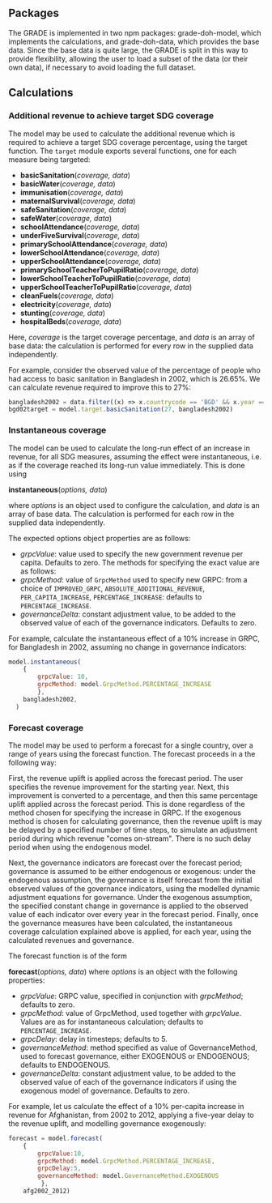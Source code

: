 ## Packages
The GRADE is implemented in two npm packages: grade-doh-model, which implements the calculations, and grade-doh-data, which provides the base data. Since the base data is quite large, the GRADE is split in this way to provide flexibility, allowing the user to load a subset of the data (or their own data), if necessary to avoid loading the full dataset.

## Calculations
### Additional revenue to achieve target SDG coverage
The model may be used to calculate the additional revenue which is required to achieve a target SDG coverage percentage, using the target function. The `target` module exports several functions, one for each measure being targeted:

- **basicSanitation**(*coverage, data*)
- **basicWater**(*coverage, data*)
- **immunisation**(*coverage, data*)
- **maternalSurvival**(*coverage, data*) 
- **safeSanitation**(*coverage, data*) 
- **safeWater**(*coverage, data*) 
- **schoolAttendance**(*coverage, data*) 
- **underFiveSurvival**(*coverage, data*) 
- **primarySchoolAttendance**(*coverage, data*) 
- **lowerSchoolAttendance**(*coverage, data*) 
- **upperSchoolAttendance**(*coverage, data*)
- **primarySchoolTeacherToPupilRatio**(*coverage, data*)
- **lowerSchoolTeacherToPupilRatio**(*coverage, data*)
- **upperSchoolTeacherToPupilRatio**(*coverage, data*)
- **cleanFuels**(*coverage, data*)
- **electricity**(*coverage, data*)
- **stunting**(*coverage, data*)
- **hospitalBeds**(*coverage, data*)

Here, *coverage* is the target coverage percentage, and *data* is an array of base data: the calculation is performed for every row in the supplied data independently.

For example, consider the observed value of the percentage of people who had access to basic sanitation in Bangladesh in 2002, which is 26.65%. We can calculate revenue required to improve this to 27%:
```javascript
bangladesh2002 = data.filter((x) => x.countrycode == 'BGD' && x.year == 2002)
bgd02target = model.target.basicSanitation(27, bangladesh2002)
```

### Instantaneous coverage
The model can be used to calculate the long-run effect of an increase in revenue, for all SDG measures, assuming the effect were instantaneous, i.e. as if the coverage reached its long-run value immediately. This is done using

**instantaneous**(*options, data*)

where *options* is an object used to configure the calculation, and *data* is an array of base data. The calculation is performed for each row in the supplied data independently.

The expected options object properties are as follows:

- *grpcValue*: value used to specify the new government revenue per capita. Defaults to zero. The methods for specifying the exact value are as follows:
- *grpcMethod*: value of `GrpcMethod` used to specify new GRPC: from a choice of `IMPROVED_GRPC`, `ABSOLUTE_ADDITIONAL_REVENUE`, `PER_CAPITA_INCREASE`, `PERCENTAGE_INCREASE`: defaults to `PERCENTAGE_INCREASE`.
- *governanceDelta*: constant adjustment value, to be added to the observed value of each of the governance indicators. Defaults to zero.

For example, calculate the instantaneous effect of a 10% increase in GRPC, for Bangladesh in 2002, assuming no change in governance indicators:

```javascript
model.instantaneous(
    {
        grpcValue: 10, 
        grpcMethod: model.GrpcMethod.PERCENTAGE_INCREASE
        },
    bangladesh2002,
  )
```

### Forecast coverage
The model may be used to perform a forecast for a single country, over a range of years using the forecast function. The forecast proceeds in a the following way:

First, the revenue uplift is applied across the forecast period. The user specifies the revenue improvement for the starting year. Next, this improvement is converted to a percentage, and then this same percentage uplift applied across the forecast period. This is done regardless of the method chosen for specifying the increase in GRPC. If the exogenous method is chosen for calculating governance, then the revenue uplift is may be delayed by a specified number of time steps, to simulate an adjustment period during which revenue "comes on-stream". There is no such delay period when using the endogenous model.

Next, the governance indicators are forecast over the forecast period; governance is assumed to be either endogenous or exogenous: under the endogenous assumption, the governance is itself forecast from the initial observed values of the governance indicators, using the modelled dynamic adjustment equations for governance. Under the exogenous assumption, the specified constant change in governance is applied to the observed value of each indicator over every year in the forecast period.
Finally, once the governance measures have been calculated, the instantaneous coverage calculation explained above is applied, for each year, using the calculated revenues and governance.

The forecast function is of the form

**forecast**(*options, data*)
where *options* is an object with the following properties:

- *grpcValue*: GRPC value, specified in conjunction with *grpcMethod*; defaults to zero.
- *grpcMethod*: value of GrpcMethod, used together with *grpcValue*. Values are as for instantaneous calculation; defaults to `PERCENTAGE_INCREASE`.
- *grpcDelay*: delay in timesteps; defaults to 5.
- *governanceMethod*: method specified as value of GovernanceMethod, used to forecast governance, either EXOGENOUS or ENDOGENOUS; defaults to ENDOGENOUS.
- *governanceDelta*: constant adjustment value, to be added to the observed value of each of the governance indicators if using the exogenous model of governance. Defaults to zero.

For example, let us calculate the effect of a 10% per-capita increase in revenue for Afghanistan, from 2002 to 2012, applying a five-year delay to the revenue uplift, and modelling governance exogenously:

```javascript
forecast = model.forecast(
    {
        grpcValue:10,
        grpcMethod: model.GrpcMethod.PERCENTAGE_INCREASE,
        grpcDelay:5,
        governanceMethod: model.GovernanceMethod.EXOGENOUS
         }, 
    afg2002_2012)
```
